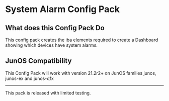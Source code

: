 # System Alarm Config Pack

## What does this Config Pack Do

This config pack creates the iba elements required to create a Dashboard showing which devices have system alarms.

## JunOS Compatibility

This Config Pack will work with version 21.2r2+ on JunOS families junos, junos-ex and junos-qfx
 
---
This pack is released with limited testing.

